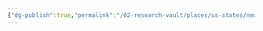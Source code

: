 ```yaml
---
{"dg-publish":true,"permalink":"/02-research-vault/places/us-states/new-mexico/","updated":"2025-08-19T22:09:34.309-04:00"}
---
```


